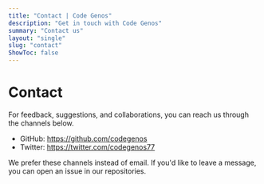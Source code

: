 ```yaml
---
title: "Contact | Code Genos"
description: "Get in touch with Code Genos"
summary: "Contact us"
layout: "single"
slug: "contact"
ShowToc: false
---
```


# Contact

For feedback, suggestions, and collaborations, you can reach us through the channels below.

- GitHub: https://github.com/codegenos
- Twitter: https://twitter.com/codegenos77

We prefer these channels instead of email. If you'd like to leave a message, you can open an issue in our repositories.
